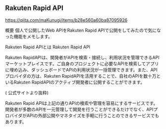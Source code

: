 
## Rakuten Rapid API

https://qiita.com/maKunugi/items/b28e560a60ba87095926

概要
個人で公開したWeb APIをRakuten Rapid APIで公開をしてみたので気になった機能をメモします。

Rakuten Rapid APIとは
Rakuten Rapid API

Rakuten RapidAPIは、開発者がAPIを検索・接続し、利用状況を管理できるAPIマーケットプレイスです。ご自身のプロジェクトに必要なAPIを検索してアプリに埋め込み、ダッシュボードでAPIの利用状況が一括管理できます。また、APIプロバイダの方は、Rakuten RapidAPIを活用することで、自社のAPIを数十万といるRakuten RapidAPIのアクティブ開発者に公開することができます。

( 公式サイトより抜粋)

Rakuten Rapid APIは上記の通りAPIの検索や管理を容易にするサービスです。
開発者が多数のAPIを一元管理して開発を行うことができるだけでなく、APIプロバイダがAPIの外部公開やマネタイズを手軽に行うことのできるサービスでもあります。

